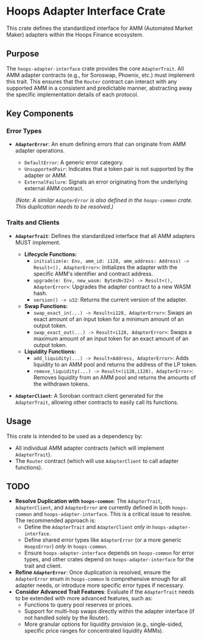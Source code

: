 # Hoops Adapter Interface Crate

This crate defines the standardized interface for AMM (Automated Market Maker) adapters within the Hoops Finance ecosystem.

## Purpose

The `hoops-adapter-interface` crate provides the core `AdapterTrait`. All AMM adapter contracts (e.g., for Soroswap, Phoenix, etc.) must implement this trait. This ensures that the `Router` contract can interact with any supported AMM in a consistent and predictable manner, abstracting away the specific implementation details of each protocol.

## Key Components

### Error Types

*   **`AdapterError`**: An enum defining errors that can originate from AMM adapter operations.
    *   `DefaultError`: A generic error category.
    *   `UnsupportedPair`: Indicates that a token pair is not supported by the adapter or AMM.
    *   `ExternalFailure`: Signals an error originating from the underlying external AMM contract.

    *(Note: A similar `AdapterError` is also defined in the `hoops-common` crate. This duplication needs to be resolved.)*

### Traits and Clients

*   **`AdapterTrait`**: Defines the standardized interface that all AMM adapters MUST implement.
    *   **Lifecycle Functions:**
        *   `initialize(e: Env, amm_id: i128, amm_address: Address) -> Result<(), AdapterError>`: Initializes the adapter with the specific AMM's identifier and contract address.
        *   `upgrade(e: Env, new_wasm: BytesN<32>) -> Result<(), AdapterError>`: Upgrades the adapter contract to a new WASM hash.
        *   `version() -> u32`: Returns the current version of the adapter.
    *   **Swap Functions:**
        *   `swap_exact_in(...) -> Result<i128, AdapterError>`: Swaps an exact amount of an input token for a minimum amount of an output token.
        *   `swap_exact_out(...) -> Result<i128, AdapterError>`: Swaps a maximum amount of an input token for an exact amount of an output token.
    *   **Liquidity Functions:**
        *   `add_liquidity(...) -> Result<Address, AdapterError>`: Adds liquidity to an AMM pool and returns the address of the LP token.
        *   `remove_liquidity(...) -> Result<(i128,i128), AdapterError>`: Removes liquidity from an AMM pool and returns the amounts of the withdrawn tokens.

*   **`AdapterClient`**: A Soroban contract client generated for the `AdapterTrait`, allowing other contracts to easily call its functions.

## Usage

This crate is intended to be used as a dependency by:
*   All individual AMM adapter contracts (which will implement `AdapterTrait`).
*   The `Router` contract (which will use `AdapterClient` to call adapter functions).

## TODO

*   **Resolve Duplication with `hoops-common`**: The `AdapterTrait`, `AdapterClient`, and `AdapterError` are currently defined in both `hoops-common` and `hoops-adapter-interface`. This is a critical issue to resolve. The recommended approach is:
    *   Define the `AdapterTrait` and `AdapterClient` *only* in `hoops-adapter-interface`.
    *   Define shared error types like `AdapterError` (or a more generic `HoopsError`) *only* in `hoops-common`.
    *   Ensure `hoops-adapter-interface` depends on `hoops-common` for error types, and other crates depend on `hoops-adapter-interface` for the trait and client.
*   **Refine `AdapterError`**: Once duplication is resolved, ensure the `AdapterError` enum in `hoops-common` is comprehensive enough for all adapter needs, or introduce more specific error types if necessary.
*   **Consider Advanced Trait Features**: Evaluate if the `AdapterTrait` needs to be extended with more advanced features, such as:
    *   Functions to query pool reserves or prices.
    *   Support for multi-hop swaps directly within the adapter interface (if not handled solely by the Router).
    *   More granular options for liquidity provision (e.g., single-sided, specific price ranges for concentrated liquidity AMMs).
